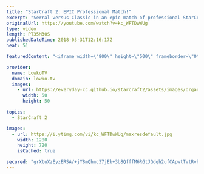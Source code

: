 ```yaml
---
title: "StarCraft 2: EPIC Professional Match!"
excerpt: "Serral versus Classic in an epic match of professional StarCraft 2. Subscribe for more videos: http://lowko.tv/youtube Late game master class: https://goo.gl/n6XuAa  Easily one of the best matches of Zerg versus Protoss I've recently seen. An epic game where both players go for an extreme amount of multi"
originalUrl: https://youtube.com/watch?v=kc_WFTDwWUg
type: video
length: PT35M30S
publishedDateTime: 2018-03-31T12:16:17Z
heat: 51

featuredContent: "<iframe width=\"800\" height=\"500\" frameborder=\"0\" src=\"https://www.youtube.com/embed/kc_WFTDwWUg\" allow=\"accelerometer; autoplay; encrypted-media; gyroscope; picture-in-picture\" allowfullscreen></iframe>"

provider:
  name: LowkoTV
  domain: lowko.tv
  images:
    - url: https://everyday-cc.github.io/starcraft2/assets/images/organizations/lowko.tv-50x50.jpg
      width: 50
      height: 50

topics:
  - StarCraft 2

images:
  - url: https://i.ytimg.com/vi/kc_WFTDwWUg/maxresdefault.jpg
    width: 1280
    height: 720
    isCached: true

secured: "grXtuXzEyzERSA/+jY8mQhmc37jEb+3b8QfffM6RGtJQdqh2ufCApwtTvtRvhfGXxn2da0KH2g1i6R2heZ71+ofr7fJAU4qFDNKth3OucZW8UsdMtUJ69o4UfMhCRfqamqpJrrsQIB1aMme6GAM7e3qC+jRDUEBjeki33VsERvvGJVqax6lys+9+qvAVgzZKzxXUshTQZQSu1JRDyDYUooJxJ19hRpEmpaOms76ffzEAhWsB9G7cNRKGddhYQ+LKS/fdDjhrQhNId7RjdOsbi/DJDWm/ALo+kVmxk1nD6P0whVKgrUHS6/wBuT7vOl0pHSZ0EGvzP7NTvpnWxYCsM+Vrf0EuKn6gdruIifTyj0KbYKJE2xpvColCzFo7l1KoDqvwdFeT4wXTw0rUmHAJFSp2QfBB9QUWRiNjP77MYMY71id+09STBUtMgUYw997C;QiXDR5DS4k4tDu1d7pwwBw=="
---
```


